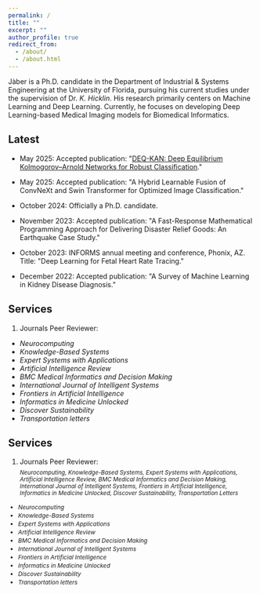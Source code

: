 ```yaml
---
permalink: /
title: ""
excerpt: ""
author_profile: true
redirect_from: 
  - /about/
  - /about.html
---
```



Jàber is a Ph.D. candidate in the Department of Industrial & Systems Engineering at the University of Florida, pursuing his current studies under the supervision of Dr. *K. Hicklin*. His research primarily centers on Machine Learning and Deep Learning. Currently, he focuses on developing Deep Learning-based Medical Imaging models for Biomedical Informatics.


Latest
------

- May 2025: Accepted publication: "[DEQ-KAN: Deep Equilibrium Kolmogorov–Arnold Networks for Robust Classification](https://www.sciencedirect.com/science/article/abs/pii/S1746809425005981)."

- May 2025: Accepted publication: "A Hybrid Learnable Fusion of ConvNeXt and Swin Transformer for Optimized Image Classification."

- October 2024: Officially a Ph.D. candidate.
  
- November 2023: Accepted publication: "A Fast-Response Mathematical Programming Approach for Delivering Disaster Relief Goods: An Earthquake Case Study." 

- October 2023: INFORMS annual meeting and conference, Phonix, AZ. Title: "Deep Learning for Fetal Heart Rate Tracing." 

- December 2022: Accepted publication: "A Survey of Machine Learning in Kidney Disease Diagnosis." 



Services
------
1) Journals Peer Reviewer:
- *Neurocomputing*
- *Knowledge-Based Systems*
- *Expert Systems with Applications*
- *Artificial Intelligence Review*
- *BMC Medical Informatics and Decision Making*
- *International Journal of Intelligent Systems*
- *Frontiers in Artificial Intelligence*
- *Informatics in Medicine Unlocked*
- *Discover Sustainability*
- *Transportation letters*


Services
------
1) Journals Peer Reviewer:  
<sub><em>Neurocomputing, Knowledge-Based Systems, Expert Systems with Applications, Artificial Intelligence Review, BMC Medical Informatics and Decision Making, International Journal of Intelligent Systems, Frontiers in Artificial Intelligence, Informatics in Medicine Unlocked, Discover Sustainability, Transportation Letters</em></sub>



<div style="font-size:0.85em;">
<ul>
  <li style="margin:2px 0;"><em>Neurocomputing</em></li>
  <li style="margin:2px 0;"><em>Knowledge-Based Systems</em></li>
  <li style="margin:2px 0;"><em>Expert Systems with Applications</em></li>
  <li style="margin:2px 0;"><em>Artificial Intelligence Review</em></li>
  <li style="margin:2px 0;"><em>BMC Medical Informatics and Decision Making</em></li>
  <li style="margin:2px 0;"><em>International Journal of Intelligent Systems</em></li>
  <li style="margin:2px 0;"><em>Frontiers in Artificial Intelligence</em></li>
  <li style="margin:2px 0;"><em>Informatics in Medicine Unlocked</em></li>
  <li style="margin:2px 0;"><em>Discover Sustainability</em></li>
  <li style="margin:2px 0;"><em>Transportation letters</em></li>
</ul>
</div>


